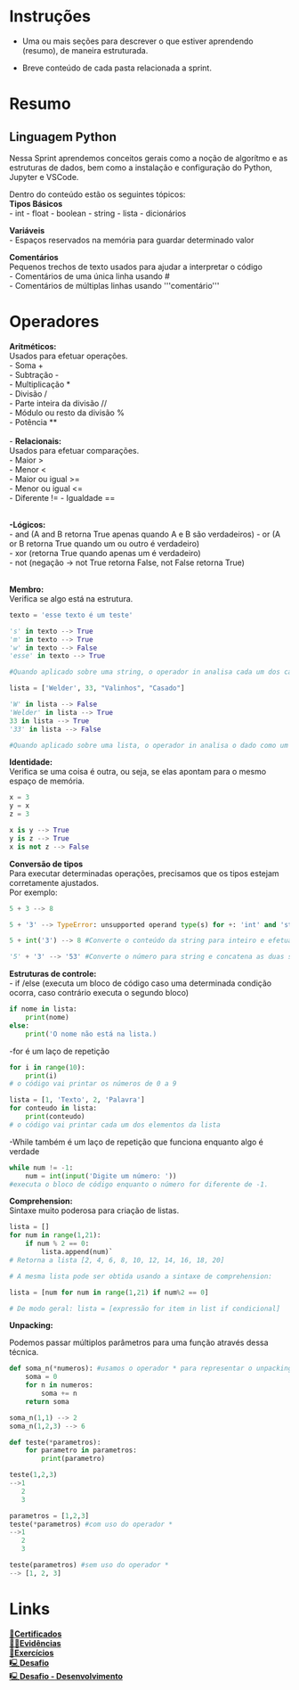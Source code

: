 # Instruções

- Uma ou mais seções para descrever o que estiver aprendendo (resumo), de maneira estruturada.

- Breve conteúdo de cada pasta relacionada a sprint.

# Resumo

## **Linguagem Python**  
Nessa Sprint aprendemos conceitos gerais como a noção de algorítmo e as estruturas de dados, bem como a instalação e configuração do Python, Jupyter e VSCode.

Dentro do conteúdo estão os seguintes tópicos:  
**Tipos Básicos**  
    - int
    - float
    - boolean
    - string
    - lista
    - dicionários  

**Variáveis**  
    - Espaços reservados na memória para guardar determinado valor  

**Comentários**  
Pequenos trechos de texto usados para ajudar a interpretar o código  
    - Comentários de uma única linha usando #  
    - Comentários de múltiplas linhas usando '''comentário'''  

# **Operadores**  
**Aritméticos:**  
    Usados para efetuar operações.  
    - Soma +  
    - Subtração -  
    - Multiplicação *  
    - Divisão /  
    - Parte inteira da divisão //  
    - Módulo ou resto da divisão %  
    - Potência **  
    <br>- **Relacionais:**  
    Usados para efetuar comparações.    
    - Maior >  
    - Menor <  
    - Maior ou igual >=  
    - Menor ou igual <=  
    - Diferente != 
    - Igualdade ==  

<br>**-Lógicos:**  
    - and (A and B retorna True apenas quando A e B são verdadeiros)
    - or (A or B retorna True quando um ou outro é verdadeiro)  
    - xor (retorna True quando apenas um é verdadeiro)  
    - not (negação -> not True retorna False, not False retorna True)  

<br>**Membro:**  
    Verifica se algo está na estrutura.

```python
texto = 'esse texto é um teste'

's' in texto --> True
'm' in texto --> True
'w' in texto --> False
'esse' in texto --> True

#Quando aplicado sobre uma string, o operador in analisa cada um dos caracteres.

lista = ['Welder', 33, "Valinhos", "Casado"]

'W' in lista --> False
'Welder' in lista --> True
33 in lista --> True
'33' in lista --> False

#Quando aplicado sobre uma lista, o operador in analisa o dado como um todo para uma dada posição. 
``` 

**Identidade:**  
    Verifica se uma coisa é outra, ou seja, se elas apontam para o mesmo espaço de memória.
``` python
x = 3
y = x
z = 3

x is y --> True
y is z --> True
x is not z --> False
```  
**Conversão de tipos**  
Para executar determinadas operações, precisamos que os tipos estejam corretamente ajustados.  
Por exemplo:

```python
5 + 3 --> 8

5 + '3' --> TypeError: unsupported operand type(s) for +: 'int' and 'str'

5 + int('3') --> 8 #Converte o conteúdo da string para inteiro e efetua a soma

'5' + '3' --> '53' #Converte o número para string e concatena as duas strings
```

**Estruturas de controle:**  
    - if /else (executa um bloco de código caso uma determinada condição ocorra, caso contrário executa o segundo bloco)

```python
if nome in lista: 
    print(nome)
else:
    print('O nome não está na lista.)
```
-for é um laço de repetição
```python
for i in range(10):
    print(i)
# o código vai printar os números de 0 a 9

lista = [1, 'Texto', 2, 'Palavra']
for conteudo in lista:
    print(conteudo)
# o código vai printar cada um dos elementos da lista 
```
-While também é um laço de repetição que funciona enquanto algo é verdade
```python
while num != -1:
    num = int(input('Digite um número: '))
#executa o bloco de código enquanto o número for diferente de -1.
```
**Comprehension:**  
Sintaxe muito poderosa para criação de listas.
```python
lista = []
for num in range(1,21):
    if num % 2 == 0:
        lista.append(num)`
# Retorna a lista [2, 4, 6, 8, 10, 12, 14, 16, 18, 20]

# A mesma lista pode ser obtida usando a sintaxe de comprehension:

lista = [num for num in range(1,21) if num%2 == 0]

# De modo geral: lista = [expressão for item in list if condicional]
```

**Unpacking:**  

Podemos passar múltiplos parâmetros para uma função através dessa técnica.
```python
def soma_n(*numeros): #usamos o operador * para representar o unpacking
    soma = 0
    for n in numeros:
        soma += n
    return soma

soma_n(1,1) --> 2
soma_n(1,2,3) --> 6

def teste(*parametros):
    for parametro in parametros:
        print(parametro)

teste(1,2,3)
-->1
   2
   3

parametros = [1,2,3]
teste(*parametros) #com uso do operador *
-->1
   2
   3

teste(parametros) #sem uso do operador *
--> [1, 2, 3]
```


# Links
[📜**Certificados**](/Sprint3/Certificados/certificado_AWS%20Course%20Completion%20Certificate.pdf)  
[🕵️‍♂️**Evidências** ](/Sprint3/Evidencias/)  
[💪**Exercícios**](/Sprint3/Exercicios/)  
[🖳**Desafio**](/Sprint3/Desafio/README.md)  
[🖳**Desafio - Desenvolvimento**](/Sprint3/Desafio/etapa-2/)


